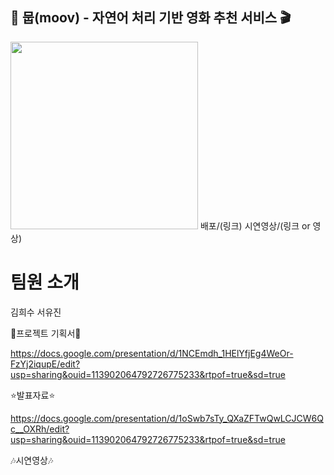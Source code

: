 ## 🎥 뭅(moov) - 자연어 처리 기반 영화 추천 서비스 🎬
<img src='https://github.com/user-attachments/assets/539b5139-3e21-4d01-a9f4-e75799a6aee3' width=300px></img>
배포/(링크)
시연영상/(링크 or 영상)

# 팀원 소개
김희수 서유진

🍿프로젝트 기획서🍿

https://docs.google.com/presentation/d/1NCEmdh_1HElYfjEg4WeOr-FzYj2iqupE/edit?usp=sharing&ouid=113902064792726775233&rtpof=true&sd=true



⭐발표자료⭐

https://docs.google.com/presentation/d/1oSwb7sTy_QXaZFTwQwLCJCW6Qc__OXRh/edit?usp=sharing&ouid=113902064792726775233&rtpof=true&sd=true



🎶시연영상🎶

